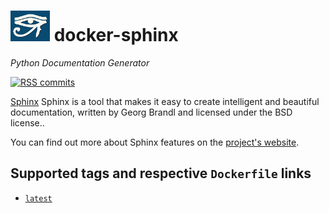 # [![Sphinx logo][sphinx-logo]](https://www.sphinx-doc.org/) docker-sphinx

*Python Documentation Generator*

[![RSS commits][rss-commits]](https://github.com/src386/docker-sphinx/commits/master.atom)

[sphinx-logo]: https://raw.githubusercontent.com/src386/docker-sphinx/master/lib/images/sphinx-logo-small.png
[rss-commits]: https://img.shields.io/badge/RSS-commits-orange.svg

[Sphinx][sphinx] Sphinx is a tool that makes it easy to create intelligent and beautiful documentation, written by Georg Brandl and licensed under the BSD license..

You can find out more about Sphinx features on the [project's website][sphinx].

[sphinx]: https://www.sphinx-doc.org/

## Supported tags and respective `Dockerfile` links

- [`latest`][dockerfile-latest]

[dockerfile-latest]: https://github.com/src386/docker-sphinx/blob/master/Dockerfile